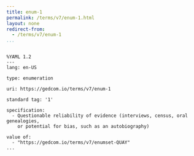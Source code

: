 ```yaml
---
title: enum-1
permalink: /terms/v7/enum-1.html
layout: none
redirect-from:
  - /terms/v7/enum-1
...
```


```

%YAML 1.2
---
lang: en-US

type: enumeration

uri: https://gedcom.io/terms/v7/enum-1

standard tag: '1'

specification:
  - Questionable reliability of evidence (interviews, census, oral genealogies,
    or potential for bias, such as an autobiography)

value of:
  - "https://gedcom.io/terms/v7/enumset-QUAY"
...

```
